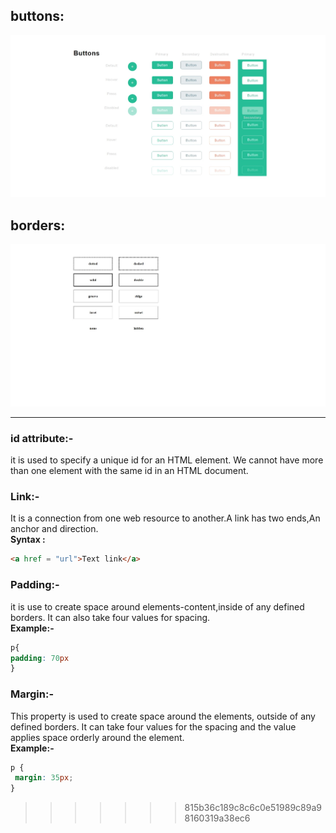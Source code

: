 ## buttons:
![button](https://github.com/bijenadhewaju/wt-lab-assignment/blob/master/Lab/Lab2/button.jpeg)
## borders:
![border](https://github.com/bijenadhewaju/wt-lab-assignment/blob/master/Lab/Lab2/border.jpeg)
***
### id attribute:- 
it is used to specify a unique id for an HTML element.
We cannot have more than one element with the same id in an HTML document.
### Link:-
It is a connection from one web resource to another.A link has two ends,An anchor and direction.<br>
**Syntax :**
```html
<a href = "url">Text link</a>
``` 
### Padding:-
it is use to create space around elements-content,inside of any defined borders. It can also take four values for spacing.<br>
**Example:-** 
```css
p{
padding: 70px
}
```
### Margin:- 
 This property is used to create space around the elements, outside of any defined borders. 
 It can take four values for the spacing and the value applies space orderly around the element.<br>
 **Example:-** 
 ```css
 p {
  margin: 35px;
}
```
>>>>>>> 815b36c189c8c6c0e51989c89a98160319a38ec6